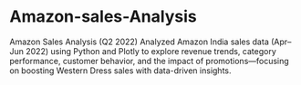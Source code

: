 # Amazon-sales-Analysis
Amazon Sales Analysis (Q2 2022) Analyzed Amazon India sales data (Apr–Jun 2022) using Python and Plotly to explore revenue trends, category performance, customer behavior, and the impact of promotions—focusing on boosting Western Dress sales with data-driven insights.
